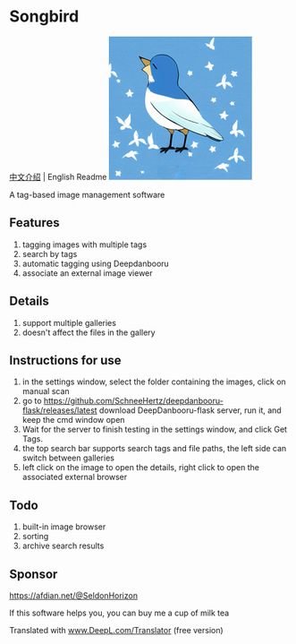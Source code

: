 # Songbird
[中文介绍](https://github.com/SchneeHertz/songbird/master/README.md) | English Readme
<img src="https://raw.githubusercontent.com/SchneeHertz/songbird/master/public/icon.png" alt="icon.png" width="256"/>

A tag-based image management software

## Features
1. tagging images with multiple tags
2. search by tags
3. automatic tagging using Deepdanbooru
4. associate an external image viewer

## Details
1. support multiple galleries
2. doesn't affect the files in the gallery

## Instructions for use
1. in the settings window, select the folder containing the images, click on manual scan
2. go to https://github.com/SchneeHertz/deepdanbooru-flask/releases/latest download DeepDanbooru-flask server, run it, and keep the cmd window open
3. Wait for the server to finish testing in the settings window, and click Get Tags.
4. the top search bar supports search tags and file paths, the left side can switch between galleries
5. left click on the image to open the details, right click to open the associated external browser

## Todo
1. built-in image browser
2. sorting
3. archive search results

## Sponsor
https://afdian.net/@SeldonHorizon

If this software helps you, you can buy me a cup of milk tea

Translated with www.DeepL.com/Translator (free version)